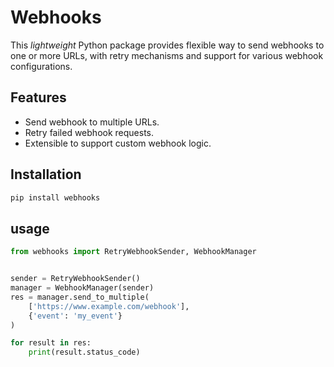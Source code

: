# Webhooks

This *lightweight* Python package provides flexible way to send webhooks to one or more URLs, with retry mechanisms and support for various webhook configurations.

## Features
- Send webhook to multiple URLs.
- Retry failed webhook requests.
- Extensible to support custom webhook logic.

## Installation

```bash
pip install webhooks
```

## usage


```python
from webhooks import RetryWebhookSender, WebhookManager


sender = RetryWebhookSender()
manager = WebhookManager(sender)
res = manager.send_to_multiple(
    ['https://www.example.com/webhook'],
    {'event': 'my_event'}
)

for result in res:
    print(result.status_code)

```
